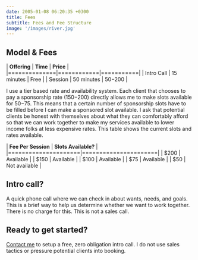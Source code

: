 ```yaml
---
date: 2005-01-08 06:20:35 +0300
title: Fees 
subtitle: Fees and Fee Structure
image: '/images/river.jpg'
---
```



## Model & Fees

| **Offering** | **Time**   | **Price** |
|==============|============|===========|
| Intro Call   | 15 minutes | Free      |
| Session      | 50 minutes | $50-$200  |

I use a tier based rate and availability system. Each client that chooses to pay a sponsorship rate ($150-$200) directly allows me to make slots available for $50-$75. This means that a certain number of sponsorship slots have to be filled before I can make a sponsored slot available. I ask that potential clients be honest with themselves about what they can comfortably afford so that we can work together to make my services available to lower income folks at less expensive rates. This table shows the current slots and rates available. 

 | **Fee Per Session** | **Slots Available?** |
 |=====================|======================|
 | $200                | Available            |
 | $150                | Available            |
 | $100                | Available            |
 | $75                 | Available	          |
 | $50                 | Not available        |


## Intro call?

A quick phone call where we can check in about wants, needs, and goals. This is a  brief way to help us determine whether we want to work together. There is no charge for this. This is not a sales call.

## Ready to get started?

[Contact me](/contact) to setup a free, zero obligation intro call. I do not use sales tactics or pressure potential clients into booking.
